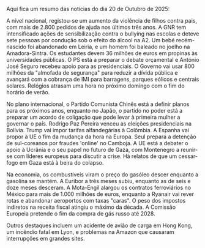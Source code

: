Aqui fica um resumo das notícias do dia 20 de Outubro de 2025:

A nível nacional, registou-se um aumento da violência de filhos contra pais, com mais de 2.800 pedidos de ajuda nos últimos três anos. A GNR tem intensificado ações de sensibilização contra o bullying nas escolas e deteve sete pessoas por condução sob o efeito do álcool na A2. Um bebé recém-nascido foi abandonado em Leiria, e um homem foi baleado no joelho na Amadora-Sintra. Os estudantes devem 36 milhões de euros em propinas às universidades públicas. O PS está a preparar o debate orçamental e António José Seguro recebeu apoio para as presidenciais. O Governo vai usar 800 milhões da "almofada de segurança" para reduzir a dívida pública e avançará com a cobrança de IMI para barragens, parques eólicos e centrais solares. Relógios atrasam uma hora no próximo domingo com o fim do horário de verão.

No plano internacional, o Partido Comunista Chinês está a definir planos para os próximos anos, enquanto no Japão, o partido no poder está a preparar um acordo de coligação que pode levar à primeira mulher a governar o país. Rodrigo Paz Pereira venceu as eleições presidenciais na Bolívia. Trump vai impor tarifas alfandegárias à Colômbia. A Espanha vai propor à UE o fim da mudança da hora na Europa. Seul prepara a detenção de sul-coreanos por fraudes 'online' no Camboja.  A UE está a debater o apoio à Ucrânia e o seu papel no futuro de Gaza, com Montenegro a reunir-se com líderes europeus para discutir a crise. Há relatos de que um cessar-fogo em Gaza está à beira do colapso.

Na economia, os combustíveis viram o preço do gasóleo descer enquanto a gasolina se mantém. A Euribor a três meses subiu, enquanto as de seis e doze meses desceram. A Mota-Engil alargou os contratos ferroviários no México para mais de 1.000 milhões de euros, enquanto a Ryanair vai rever rotas e abandonar aeroportos com taxas "caras". O peso dos impostos indiretos na receita fiscal atingiu o máximo da década. A Comissão Europeia pretende o fim da compra de gás russo até 2028.

Outros destaques incluem um acidente de avião de carga em Hong Kong, um incêndio fatal em Lyon, e problemas na Amazon que causaram interrupções em grandes sites.
